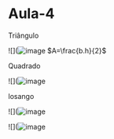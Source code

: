 # Aula-4

 Triângulo 
 
![](![image](https://github.com/Cdszinn/Aula-4/assets/144970032/de995637-c76d-45ca-93ce-9d3383ad296e)
$A=\frac{b.h}{2}$

Quadrado

![](![image](https://github.com/Cdszinn/Aula-4/assets/144970032/9429a7d9-0d69-4fd6-8c2b-f8cecfb5aa63)


losango 

![](![image](https://github.com/Cdszinn/Aula-4/assets/144970032/05d75dc2-2ecf-4e25-8e59-454e4a553c09)




![](![image](https://github.com/Cdszinn/Aula-4/assets/144970032/b7fcebe5-94fe-4045-a321-5478a777ec12)



